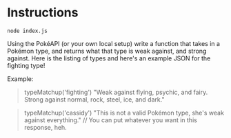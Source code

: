 # Instructions

```
node index.js
```

Using the PokéAPI (or your own local setup) write a function that takes in a Pokémon type, and returns what that type is
weak against, and strong against. Here is the listing of types and here's an example JSON for the fighting type!

Example:

> typeMatchup('fighting')
> "Weak against flying, psychic, and fairy. Strong against normal, rock, steel, ice, and dark."

> typeMatchup('cassidy')
> "This is not a valid Pokémon type, she's weak against everything."
// You can put whatever you want in this response, heh.
